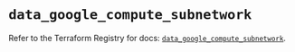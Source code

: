 # `data_google_compute_subnetwork`

Refer to the Terraform Registry for docs: [`data_google_compute_subnetwork`](https://registry.terraform.io/providers/hashicorp/google-beta/6.31.0/docs/data-sources/google_compute_subnetwork).
